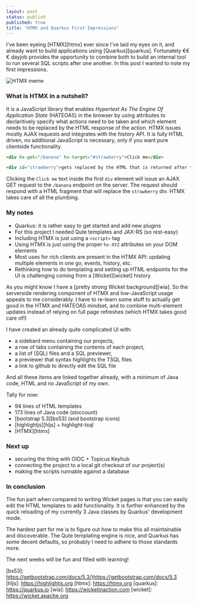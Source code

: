 ```yaml
---
layout: post
status: publish
published: true
title: "HTMX and Quarkus First Impressions"
---
```

I've been eyeing [HTMX][htmx] ever since I've laid my eyes on it, and already want to build applications using [Quarkus][quarkus].
Fortunately €€€ dayjob provides the opportunity to combine both to build an internal tool to run several SQL scripts after one another.
In this post I wanted to note my first impressions.

![HTMX meme](https://martijndashorst.com/uploads/htmx-meme.png)

### What is HTMX in a nutshell?

It is a JavaScript library that enables _Hypertext As The Engine Of Application State_ (HATEOAS) in the browser by using attributes to declaritively specify what actions need to be taken and which element needs to be replaced by the HTML response of the action.
HTMX issues mostly AJAX requests and integrates with the history API.
It is fully HTML driven, no additional JavaScript is necessary, only if you want pure clientside functionality.

```html
<div hx-get="/banana" hx-target="#strawberry">Click me</div>

<div id="strawberry">gets replaced by the HTML that is returned after the AJAX GET</div>
```
Clicking the `Click me` text inside the first `div` element will issue an AJAX GET request to the `/banana` endpoint on the server.
The request should respond with a HTML fragment that will replace the `strawberry` div.
HTMX takes care of all the plumbing.

### My notes

- Quarkus: it is rather easy to get started and add new plugins
- For this project I needed Qute templates and JAX-RS (so rest-easy)
- Including HTMX is just using a `<script>` tag
- Using HTMX is just using the proper `hx-XYZ` attributes on your DOM elements
- Most uses for rich clients are present in the HTMX API: updating multiple elements in one go, events, history, etc.
- Rethinking how to do templating and setting up HTML endpoints for the UI is challenging coming from a [Wicket][wicket] history

As you might know I have a [pretty strong Wicket background][wia]. 
So the serverside rendering component of HTMX and low-JavaScript usage appeals to me considerably.
I have to re-learn some stuff to actually get good in the HTMX and HATEOAS mindset, and to combine multi-element updates instead of relying on full page refreshes (which HTMX takes good care of!)

I have created an already quite complicated UI with:

- a sidebard menu containing our projects,
- a row of tabs containing the contents of each project,
- a list of (SQL) files and a SQL previewer,
- a previewer that syntax highlights the TSQL files
- a link to github to directly edit the SQL file

And all these items are linked together already, with a minimum of Java code, HTML and no JavaScript of my own.

Tally for now:
- 94 lines of HTML templates
- 173 lines of Java code (sloccount)
- [bootstrap 5.3][bs53] (and bootstrap icons)
- [highlightjs][hljs] + highlight-tsql
- [HTMX][htmx]

### Next up

- securing the thing with OIDC + Topicus Keyhub
- connecting the project to a local git checkout of our project(s)
- making the scripts runnable against a database

### In conclusion

The fun part when compared to writing Wicket pages is that you can easily edit the HTML templates to add functionality.
It is further enhanced by the quick reloading of my currently 3 Java classes by Quarkus' development mode.

The hardest part for me is to figure out how to make this all maintainable and discoverable.
The Qute templating engine is nice, and Quarkus has some decent defaults, so probably I need to adhere to those standards more.

The next weeks will be fun and filled with learning!

[bs53]: https://getbootstrap.com/docs/5.3/)https://getbootstrap.com/docs/5.3
[hljs]: https://highlightjs.org
[htmx]: https://htmx.org
[quarkus]: https://quarkus.io
[wia]: https://wicketinaction.com
[wicket]: https://wicket.apache.org
